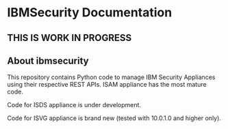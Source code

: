 # IBMSecurity Documentation

## THIS IS WORK IN PROGRESS

## About ibmsecurity

This repository contains Python code to manage IBM Security Appliances using their respective REST APIs.
ISAM appliance has the most mature code.

Code for ISDS appliance is under development.

Code for ISVG appliance is brand new (tested with 10.0.1.0 and higher only).
